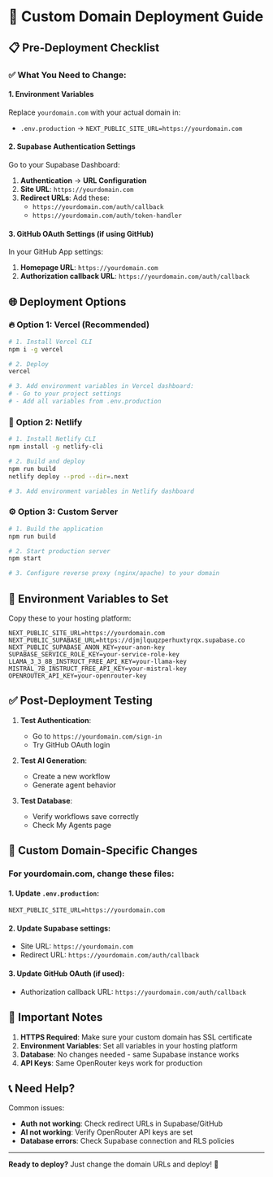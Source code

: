# 🚀 Custom Domain Deployment Guide

## 📋 **Pre-Deployment Checklist**

### ✅ **What You Need to Change:**

#### 1. **Environment Variables**
Replace `yourdomain.com` with your actual domain in:
- `.env.production` → `NEXT_PUBLIC_SITE_URL=https://yourdomain.com`

#### 2. **Supabase Authentication Settings**
Go to your Supabase Dashboard:
1. **Authentication** → **URL Configuration**
2. **Site URL**: `https://yourdomain.com`
3. **Redirect URLs**: Add these:
   - `https://yourdomain.com/auth/callback`
   - `https://yourdomain.com/auth/token-handler`

#### 3. **GitHub OAuth Settings** (if using GitHub)
In your GitHub App settings:
1. **Homepage URL**: `https://yourdomain.com`
2. **Authorization callback URL**: `https://yourdomain.com/auth/callback`

## 🌐 **Deployment Options**

### 🔥 **Option 1: Vercel (Recommended)**
```bash
# 1. Install Vercel CLI
npm i -g vercel

# 2. Deploy
vercel

# 3. Add environment variables in Vercel dashboard:
# - Go to your project settings
# - Add all variables from .env.production
```

### 🔷 **Option 2: Netlify**
```bash
# 1. Install Netlify CLI
npm install -g netlify-cli

# 2. Build and deploy
npm run build
netlify deploy --prod --dir=.next

# 3. Add environment variables in Netlify dashboard
```

### ⚙️ **Option 3: Custom Server**
```bash
# 1. Build the application
npm run build

# 2. Start production server
npm start

# 3. Configure reverse proxy (nginx/apache) to your domain
```

## 📝 **Environment Variables to Set**

Copy these to your hosting platform:
```env
NEXT_PUBLIC_SITE_URL=https://yourdomain.com
NEXT_PUBLIC_SUPABASE_URL=https://djmjlquqzperhuxtyrqx.supabase.co
NEXT_PUBLIC_SUPABASE_ANON_KEY=your-anon-key
SUPABASE_SERVICE_ROLE_KEY=your-service-role-key
LLAMA_3_3_8B_INSTRUCT_FREE_API_KEY=your-llama-key
MISTRAL_7B_INSTRUCT_FREE_API_KEY=your-mistral-key
OPENROUTER_API_KEY=your-openrouter-key
```

## ✅ **Post-Deployment Testing**

1. **Test Authentication**:
   - Go to `https://yourdomain.com/sign-in`
   - Try GitHub OAuth login

2. **Test AI Generation**:
   - Create a new workflow
   - Generate agent behavior

3. **Test Database**:
   - Verify workflows save correctly
   - Check My Agents page

## 🔧 **Custom Domain-Specific Changes**

### For **yourdomain.com**, change these files:

#### 1. **Update `.env.production`**:
```env
NEXT_PUBLIC_SITE_URL=https://yourdomain.com
```

#### 2. **Update Supabase settings**:
- Site URL: `https://yourdomain.com`
- Redirect URL: `https://yourdomain.com/auth/callback`

#### 3. **Update GitHub OAuth** (if used):
- Authorization callback URL: `https://yourdomain.com/auth/callback`

## 🚨 **Important Notes**

1. **HTTPS Required**: Make sure your custom domain has SSL certificate
2. **Environment Variables**: Set all variables in your hosting platform
3. **Database**: No changes needed - same Supabase instance works
4. **API Keys**: Same OpenRouter keys work for production

## 📞 **Need Help?**

Common issues:
- **Auth not working**: Check redirect URLs in Supabase/GitHub
- **AI not working**: Verify OpenRouter API keys are set
- **Database errors**: Check Supabase connection and RLS policies

---

**Ready to deploy?** Just change the domain URLs and deploy! 🚀
